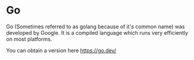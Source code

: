 # Go
Go (Sometimes referred to as golang because of it's common name) was developed by Google. It is a compiled language which runs very efficiently on most platforms.

You can obtain a version here https://go.dev/
